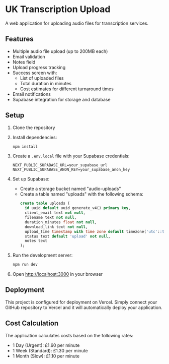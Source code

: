 # UK Transcription Upload

A web application for uploading audio files for transcription services.

## Features

- Multiple audio file upload (up to 200MB each)
- Email validation
- Notes field
- Upload progress tracking
- Success screen with:
  - List of uploaded files
  - Total duration in minutes
  - Cost estimates for different turnaround times
- Email notifications
- Supabase integration for storage and database

## Setup

1. Clone the repository
2. Install dependencies:
   ```bash
   npm install
   ```

3. Create a `.env.local` file with your Supabase credentials:
   ```
   NEXT_PUBLIC_SUPABASE_URL=your_supabase_url
   NEXT_PUBLIC_SUPABASE_ANON_KEY=your_supabase_anon_key
   ```

4. Set up Supabase:
   - Create a storage bucket named "audio-uploads"
   - Create a table named "uploads" with the following schema:
     ```sql
     create table uploads (
       id uuid default uuid_generate_v4() primary key,
       client_email text not null,
       filename text not null,
       duration_minutes float not null,
       download_link text not null,
       upload_time timestamp with time zone default timezone('utc'::text, now()) not null,
       status text default 'upload' not null,
       notes text
     );
     ```

5. Run the development server:
   ```bash
   npm run dev
   ```

6. Open [http://localhost:3000](http://localhost:3000) in your browser

## Deployment

This project is configured for deployment on Vercel. Simply connect your GitHub repository to Vercel and it will automatically deploy your application.

## Cost Calculation

The application calculates costs based on the following rates:
- 1 Day (Urgent): £1.60 per minute
- 1 Week (Standard): £1.30 per minute
- 1 Month (Slow): £1.10 per minute 